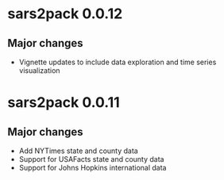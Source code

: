 # sars2pack 0.0.12

## Major changes

- Vignette updates to include data exploration
  and time series visualization

# sars2pack 0.0.11

## Major changes

- Add NYTimes state and county data
- Support for USAFacts state and county data
- Support for Johns Hopkins international data



